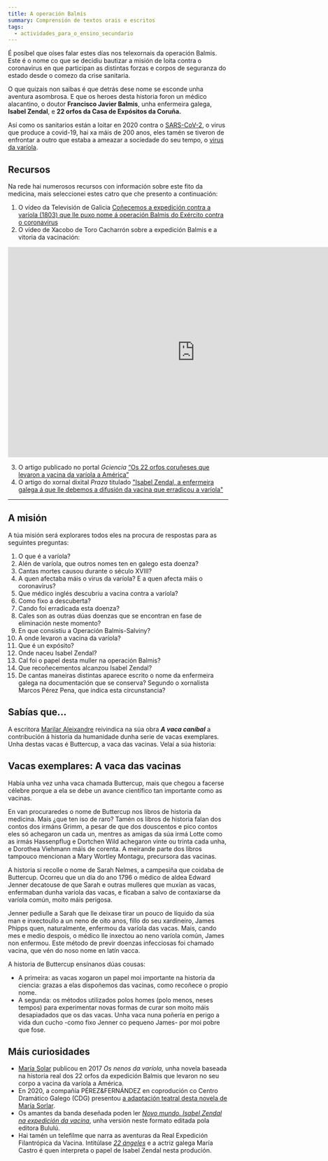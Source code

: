 ```yaml
---
title: A operación Balmis
summary: Comprensión de textos orais e escritos
tags:
  - actividades_para_o_ensino_secundario
---
```

É posíbel que oíses falar estes días nos telexornais da operación Balmis. Este é o nome co que se decidiu bautizar a misión de loita contra o coronavirus en que participan as distintas forzas e corpos de seguranza do estado desde o comezo da crise sanitaria.

O que quizais non saibas é que detrás dese nome se esconde unha aventura asombrosa. E que os heroes desta historia foron un médico alacantino, o doutor **Francisco Javier Balmis**, unha enfermeira galega, **Isabel Zendal**, e **22 orfos da Casa de Expósitos da Coruña.**

Así como os sanitarios están a loitar en 2020 contra o [SARS-CoV-2](https://portaldaspalabras.gal/lexico/allos-con-bugallos/covid-19/), o virus que produce a covid-19, hai xa máis de 200 anos, eles tamén se tiveron de enfrontar a outro que estaba a ameazar a sociedade do seu tempo, o [virus da varíola](https://gl.wikipedia.org/wiki/Var%C3%ADola).

## Recursos

Na rede hai numerosos recursos con información sobre este fito da medicina, mais seleccionei estes catro que che presento a continuación:

1. O vídeo da Televisión de Galicia [Coñecemos a expedición contra a varíola (1803) que lle puxo nome á operación Balmis do Exército contra o coronavirus](http://www.crtvg.es/tvg/a-carta/conecemos-a-expedicion-balmis-1803-que-lle-puxo-nome-a-operacion-balmis-do-exercito-contra-o-coronavirus)
2. O vídeo de Xacobo de Toro Cacharrón sobre a expedición Balmis e a vitoria da
   vacinación:

<iframe width="853" height="480" src="https://www.youtube.com/embed/c_64wpB_A6w" frameborder="0" allow="accelerometer; autoplay; encrypted-media; gyroscope; picture-in-picture" allowfullscreen></iframe>

3. O artigo publicado no portal *Gciencia* [“Os 22 orfos coruñeses que levaron a vacina da varíola a
   América”](https://www.gciencia.com/historias-gc/variola-coruna-balmis/)
4. O artigo do xornal dixital *Praza* titulado ["Isabel Zendal, a enfermeira galega á que lle debemos a difusión da vacina que erradicou a varíola"](https://praza.gal/ciencia-e-tecnoloxia/isabel-zendal-a-enfermeira-galega-a-que-lle-debemos-a-difusion-da-vacina-que-erradicou-a-variola) 

- - -

## A misión

A túa misión será explorares todos eles na procura de respostas para as seguintes preguntas:

1. O que é a varíola?
2. Alén de varíola, que outros nomes ten en galego esta doenza?
3. Cantas mortes causou durante o século XVIII?
4. A quen afectaba máis o virus da varíola? E a quen afecta máis o coronavirus?
5. Que médico inglés descubriu a vacina contra a varíola?
6. Como fixo a descuberta?
7. Cando foi erradicada esta doenza?
8. Cales son as outras dúas doenzas que se encontran en fase de eliminación neste momento?
9. En que consistiu a Operación Balmis-Salviny?
10. A onde levaron a vacina da varíola?
11. Que é un expósito?
12. Onde naceu Isabel Zendal?
13. Cal foi o papel desta muller na operación Balmis?
14. Que recoñecementos alcanzou Isabel Zendal?
15. De cantas maneiras distintas aparece escrito o nome da enfermeira galega na documentación que se conserva? Segundo o xornalista Marcos Pérez Pena, que indica esta circunstancia?

## Sabías que...

A escritora [Marilar Aleixandre](https://gl.wikipedia.org/wiki/Marilar_Aleixandre) reivindica na súa obra ***A vaca caníbal*** a contribución á historia da humanidade dunha serie de vacas exemplares. Unha destas vacas é Buttercup, a vaca das vacinas. Velaí a súa historia:

<article>

## Vacas exemplares: A vaca das vacinas

Había unha vez unha vaca chamada Buttercup, mais que chegou a facerse célebre
porque a ela se debe un avance científico tan importante como as vacinas.

En van procuraredes o nome de Buttercup nos libros de historia da medicina. Mais
¿que ten iso de raro? Tamén os libros de historia falan dos contos dos irmáns
Grimm, a pesar de que dos douscentos e pico contos eles só achegaron un cada un,
mentres as amigas da súa irmá Lotte como as irmás Hassenpflug e Dortchen Wild
achegaron vinte ou trinta cada unha, e Dorothea Viehmann máis de corenta. A
meirande parte dos libros tampouco mencionan a Mary Wortley Montagu, precursora
das vacinas.

A historia si recolle o nome de Sarah Nelmes, a campesiña que coidaba de
Buttercup. Ocorreu que un día do ano 1796 o médico de aldea Edward Jenner
decatouse de que Sarah e outras mulleres que muxían as vacas, enfermaban dunha
varíola das vacas, e ficaban a salvo de contaxiarse da varíola común, moito máis
perigosa.

Jenner pediulle a Sarah que lle deixase tirar un pouco de líquido da súa man e
inxectoullo a un neno de oito anos, fillo do seu xardineiro, James Phipps quen,
naturalmente, enfermou da varíola das vacas. Mais, cando mes e medio despois, o
médico lle inxectou ao neno varíola común, James non enfermou. Este método de
previr doenzas infecciosas foi chamado vacina, que vén do noso nome en latín
vacca.

A historia de Buttercup ensínanos dúas cousas:

* A primeira: as vacas xogaron un papel moi importante na historia da ciencia:
  grazas a elas dispoñemos das vacinas, como recoñece o propio nome.
* A segunda: os métodos utilizados polos homes (polo menos, neses tempos) para
  experimentar novas formas de curar son moito máis desapiadados que os das
  vacas. Unha vaca nuna poñería en perigo a vida dun cucho -como fixo Jenner co
  pequeno James- por moi pobre que fose.

</article>

## Máis curiosidades

* [María Solar](https://gl.wikipedia.org/wiki/Mar%C3%ADa_Solar) publicou en 2017 *Os nenos da varíola,* unha novela baseada na historia real dos 22 orfos da expedición Balmis que levaron no seu corpo a vacina da varíola a América.
* En 2020, a compañía PÉREZ&FERNÁNDEZ en coprodución co Centro Dramático Galego
  (CDG) presentou [a adaptación teatral desta novela de María Sorlar](http://centrodramatico.xunta.gal/cdg/axenda/axendad.php?id_e=2748&lg=gal).   
* Os amantes da banda deseñada poden ler *[Novo mundo. Isabel Zendal na expedición da vacina](https://www.youtube.com/watch?v=jCJiTAZQq6c)*, unha versión neste formato editada pola editora Bululú.
* Hai tamén un telefilme que narra as aventuras da Real Expedición Filantrópica da Vacina. Intitúlase
  *[22 ángeles](https://youtu.be/Zt9k_qdsgBw)* e a actriz galega María Castro é quen interpreta o papel de Isabel Zendal nesta produción.